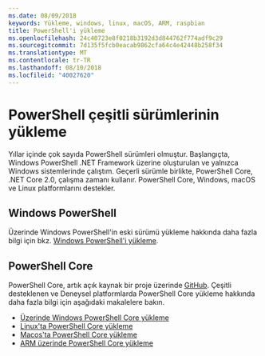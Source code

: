 ```yaml
---
ms.date: 08/09/2018
keywords: Yükleme, windows, linux, macOS, ARM, raspbian
title: PowerShell'i yükleme
ms.openlocfilehash: 24c40723e8f0218b3192d3d844762f774adf9c29
ms.sourcegitcommit: 7d135f5fcb0eacab9862cfa64c4e42448b258f34
ms.translationtype: MT
ms.contentlocale: tr-TR
ms.lasthandoff: 08/10/2018
ms.locfileid: "40027620"
---
```

# <a name="installing-various-versions-of-powershell"></a>PowerShell çeşitli sürümlerinin yükleme

Yıllar içinde çok sayıda PowerShell sürümleri olmuştur. Başlangıçta, Windows PowerShell .NET Framework üzerine oluşturulan ve yalnızca Windows sistemlerinde çalıştım. Geçerli sürümle birlikte, PowerShell Core, .NET Core 2.0, çalışma zamanı kullanır. PowerShell Core, Windows, macOS ve Linux platformlarını destekler.

## <a name="windows-powershell"></a>Windows PowerShell

Üzerinde Windows PowerShell'in eski sürümü yükleme hakkında daha fazla bilgi için bkz. [Windows PowerShell'i yükleme](installing-windows-powershell.md).

## <a name="powershell-core"></a>PowerShell Core

PowerShell Core, artık açık kaynak bir proje üzerinde [GitHub](https://github.com/powershell/powershell).
Çeşitli desteklenen ve Deneysel platformlarda PowerShell Core yükleme hakkında daha fazla bilgi için aşağıdaki makalelere bakın.

- [Üzerinde Windows PowerShell Core yükleme](Installing-PowerShell-Core-on-Windows.md)
- [Linux'ta PowerShell Core yükleme](Installing-PowerShell-Core-on-Linux.md)
- [Macos'ta PowerShell Core yükleme](Installing-PowerShell-Core-on-macOS.md)
- [ARM üzerinde PowerShell Core yükleme](PowerShell-Core-on-ARM.md)
